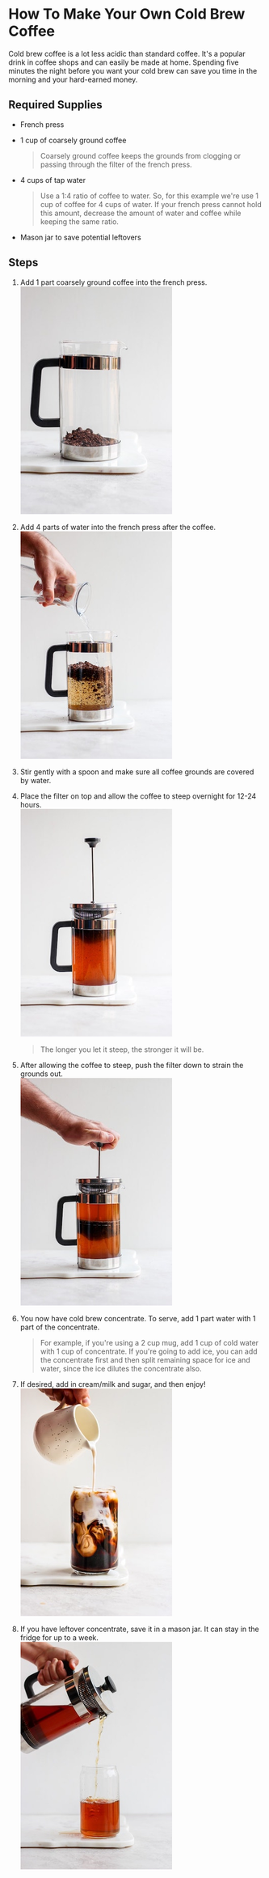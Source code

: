 # How To Make Your Own Cold Brew Coffee

Cold brew coffee is a lot less acidic than standard coffee. It's a popular drink in coffee shops and can easily be made at home. Spending five minutes the night before you want your cold brew can save you time in the morning and your hard-earned money.

## Required Supplies
* French press
* 1 cup of coarsely ground coffee  

    > Coarsely ground coffee keeps the grounds from clogging or passing through the filter of the french press.

* 4 cups of tap water

    > Use a 1:4 ratio of coffee to water. So, for this example we're use 1 cup of coffee for 4 cups of water. If your french press cannot hold this amount, decrease the amount of water and coffee while keeping the same ratio.
* Mason jar to save potential leftovers

## Steps
1. Add 1 part coarsely ground coffee into the french press.  
![Grounds in french press](GroundsInFrenchPress.jpg)
2. Add 4 parts of water into the french press after the coffee.  
![Water being added to french press](WaterOnCoffee.jpg)
3. Stir gently with a spoon and make sure all coffee grounds are covered by water. 
4. Place the filter on top and allow the coffee to steep overnight for 12-24 hours.  
![Filter being placed on french press](FilterOnFrenchPress.jpg)
    > The longer you let it steep, the stronger it will be.

5. After allowing the coffee to steep, push the filter down to strain the grounds out.  
![French press being pushed down](FrenchPressBeingPushedDown.jpg)
6. You now have cold brew concentrate. To serve, add 1 part water with 1 part of the concentrate.

    > For example, if you're using a 2 cup mug, add 1 cup of cold water with 1 cup of concentrate. If you're going to add ice, you can add the concentrate first and then split remaining space for ice and water, since the ice dilutes the concentrate also.
    
7. If desired, add in cream/milk and sugar, and then enjoy!  
![Milk being added to coffee](FinishedProduct.jpg)
8. If you have leftover concentrate, save it in a mason jar. It can stay in the fridge for up to a week.  
![Extra concentrate pouring into mason jar](FrenchPressPouringIntoMasonJar.jpg)